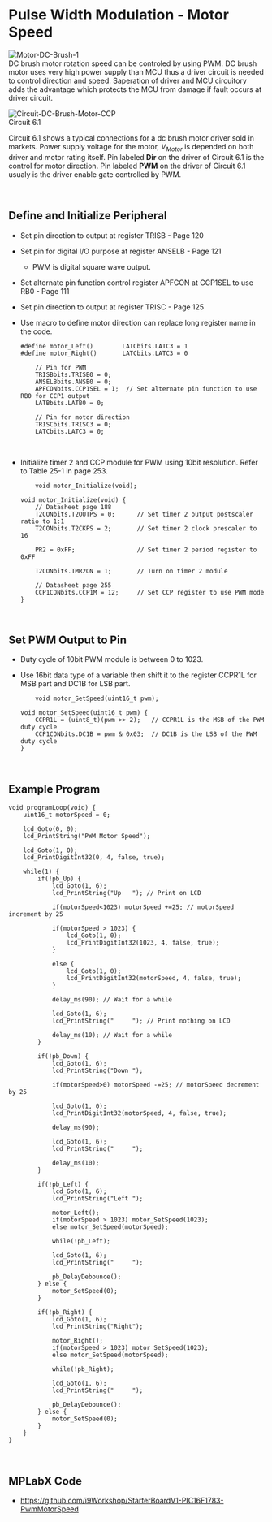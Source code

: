 # Pulse Width Modulation - Motor Speed

![Motor-DC-Brush-1](https://github.com/user-attachments/assets/8efb1921-d0e7-4e3f-af0b-922a036f3b66)
<br/>
DC brush motor rotation speed can be controled by using PWM. 
DC brush motor uses very high power supply than MCU thus a driver circuit is needed to control direction and speed. 
Saperation of driver and MCU circuitory adds the advantage which protects the MCU from damage if fault occurs at driver circuit.
<br/>

![Circuit-DC-Brush-Motor-CCP](https://github.com/user-attachments/assets/aea730a0-2f99-4c37-a1b5-112f4bb2c3d4)
<br/>
Circuit 6.1
<br/>

Circuit 6.1 shows a typical connections for a dc brush motor driver sold in markets. Power supply voltage for the motor, $V_{Motor}$ is depended on both driver and motor rating itself. 
Pin labeled **Dir** on the driver of Circuit 6.1 is the control for motor direction. Pin labeled **PWM** on the driver of Circuit 6.1 usualy is the driver enable gate controlled by PWM.
<br/>

<br/>

## Define and Initialize Peripheral

* Set pin direction to output at register TRISB - Page 120
* Set pin for digital I/O purpose at register ANSELB - Page 121
  - PWM is digital square wave output.
* Set alternate pin function control register APFCON at CCP1SEL to use RB0 - Page 111
* Set pin direction to output at register TRISC - Page 125
* Use macro to define motor direction can replace long register name in the code.
  
  ```
  #define motor_Left()        LATCbits.LATC3 = 1
  #define motor_Right()       LATCbits.LATC3 = 0
  ```
  ```
      // Pin for PWM
      TRISBbits.TRISB0 = 0;
      ANSELBbits.ANSB0 = 0;
      APFCONbits.CCP1SEL = 1;  // Set alternate pin function to use RB0 for CCP1 output
      LATBbits.LATB0 = 0;

      // Pin for motor direction
      TRISCbits.TRISC3 = 0;
      LATCbits.LATC3 = 0;
  ```

<br/>

* Initialize timer 2 and CCP module for PWM using 10bit resolution. Refer to Table 25-1 in page 253.
  
  ```
      void motor_Initialize(void);
  ```
  ```
  void motor_Initialize(void) {
      // Datasheet page 188
      T2CONbits.T2OUTPS = 0;      // Set timer 2 output postscaler ratio to 1:1
      T2CONbits.T2CKPS = 2;       // Set timer 2 clock prescaler to 16
      
      PR2 = 0xFF;                 // Set timer 2 period register to 0xFF
      
      T2CONbits.TMR2ON = 1;       // Turn on timer 2 module
      
      // Datasheet page 255
      CCP1CONbits.CCP1M = 12;     // Set CCP register to use PWM mode
  }
  ```
<br/>

## Set PWM Output to Pin

* Duty cycle of 10bit PWM module is between 0 to 1023.
* Use 16bit data type of a variable then shift it to the register CCPR1L for MSB part and DC1B for LSB part.
  
  ```
      void motor_SetSpeed(uint16_t pwm);
  ```
  ```
  void motor_SetSpeed(uint16_t pwm) {
      CCPR1L = (uint8_t)(pwm >> 2);   // CCPR1L is the MSB of the PWM duty cycle
      CCP1CONbits.DC1B = pwm & 0x03;  // DC1B is the LSB of the PWM duty cycle
  }
  ```
<br/>

## Example Program

```
void programLoop(void) {
    uint16_t motorSpeed = 0;
    
    lcd_Goto(0, 0);
    lcd_PrintString("PWM Motor Speed");
    
    lcd_Goto(1, 0);
    lcd_PrintDigitInt32(0, 4, false, true);
    
    while(1) {
        if(!pb_Up) {
            lcd_Goto(1, 6);
            lcd_PrintString("Up   "); // Print on LCD
            
            if(motorSpeed<1023) motorSpeed +=25; // motorSpeed increment by 25
            
            if(motorSpeed > 1023) {
                lcd_Goto(1, 0);
                lcd_PrintDigitInt32(1023, 4, false, true);
            }
            
            else {
                lcd_Goto(1, 0);
                lcd_PrintDigitInt32(motorSpeed, 4, false, true);
            }
            
            delay_ms(90); // Wait for a while
            
            lcd_Goto(1, 6);
            lcd_PrintString("     "); // Print nothing on LCD
            
            delay_ms(10); // Wait for a while
        }
        
        if(!pb_Down) {
            lcd_Goto(1, 6);
            lcd_PrintString("Down ");
            
            if(motorSpeed>0) motorSpeed -=25; // motorSpeed decrement by 25
            
            lcd_Goto(1, 0);
            lcd_PrintDigitInt32(motorSpeed, 4, false, true);
            
            delay_ms(90);
            
            lcd_Goto(1, 6);
            lcd_PrintString("     ");
            
            delay_ms(10);
        }
        
        if(!pb_Left) {
            lcd_Goto(1, 6);
            lcd_PrintString("Left ");
            
            motor_Left();
            if(motorSpeed > 1023) motor_SetSpeed(1023);
            else motor_SetSpeed(motorSpeed);
            
            while(!pb_Left);
            
            lcd_Goto(1, 6);
            lcd_PrintString("     ");
            
            pb_DelayDebounce();
        } else {
            motor_SetSpeed(0);
        }
        
        if(!pb_Right) {
            lcd_Goto(1, 6);
            lcd_PrintString("Right");
            
            motor_Right();
            if(motorSpeed > 1023) motor_SetSpeed(1023);
            else motor_SetSpeed(motorSpeed);
            
            while(!pb_Right);
            
            lcd_Goto(1, 6);
            lcd_PrintString("     ");
            
            pb_DelayDebounce();
        } else {
            motor_SetSpeed(0);
        }
    }
}
```
<br/>

## MPLabX Code

* https://github.com/i9Workshop/StarterBoardV1-PIC16F1783-PwmMotorSpeed
<br/>

<br/>
